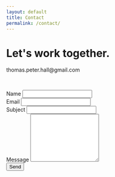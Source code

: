 ```yaml
---
layout: default
title: Contact
permalink: /contact/
---
```

<div class="row justify-content-center">
  <div class="col-12 col-md-10 col-xl-8">
    <h1 class="headline">Let's work together.</h1>
    <p class="contact-email">thomas.peter.hall@gmail.com</p>
  </div>
</div>

<div class="row justify-content-center">
  <p class="contact-icons"><a href=""><i class="fa fa-envelope" aria-hidden="true"></i></a>&emsp;<a href=""><i class="fa fa-linkedin" aria-hidden="true"></i></a>&emsp;<a href=""><i class="fa fa-medium" aria-hidden="true"></i></a></p>
</div>

<div class="row justify-content-center">
  <div class="col-12 col-md-8 col-xl-6">
  <form action="https://formspree.io/thomas.peter.hall@gmail.com" method="POST" class="p-b-5">
  <div class="form-group">
    <label for="name">Name</label>
    <input type="text" class="form-control" name="name" required>
  </div>
  <div class="form-group">
    <label for="_replyto">Email</label>
    <input type="email" class="form-control" name="_replyto" required>
  </div>
  <div class="form-group">
    <label for="_subject">Subject</label>
    <input type="text" class="form-control" name="_subject">
  </div>
  <div class="form-group">
    <label for="_message">Message</label>
    <textarea rows="8" name="_message" class="form-control"></textarea>
  </div>
  <div class="form-group">
    <input type="submit" class="btn-block" value="Send">
  </div>
</form>
  </div>
</div>
